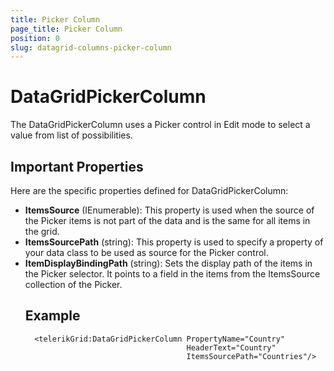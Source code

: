 ```yaml
---
title: Picker Column
page_title: Picker Column
position: 0
slug: datagrid-columns-picker-column
---
```


# DataGridPickerColumn  

The DataGridPickerColumn uses a Picker control in Edit mode to select a value from list of possibilities.

## Important Properties

Here are the specific properties defined for DataGridPickerColumn:

* **ItemsSource** (IEnumerable<object>): This property is used when the source of the Picker items is not part of the data and is the same for all items in the grid.
* **ItemsSourcePath** (string): This property is used to specify a property of your data class to be used as source for the Picker control.
* **ItemDisplayBindingPath** (string): Sets the display path of the items in the Picker selector. It points to a field in the items from the ItemsSource collection of the Picker.

## Example 

	  <telerikGrid:DataGridPickerColumn PropertyName="Country"
                                        HeaderText="Country"
                                        ItemsSourcePath="Countries"/>
